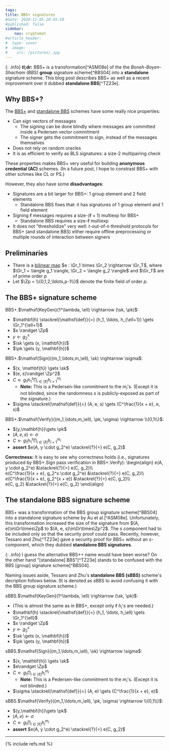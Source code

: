 ```yaml
---
tags:
title: BBS+ signatures
#date: 2020-11-05 20:45:59
#published: false
sidebar:
    nav: cryptomat
#article_header:
#  type: cover
#  image:
#    src: /pictures/.jpg
---
```


{: .info}
**tl;dr:** BBS+ is a transformation[^ASM08e] of the the _Boneh-Boyen-Shacham (BBS)_ **group** signature scheme[^BBS04] into a **standalone** signature scheme.
This blog post describes BBS+ as well as a recent improvement over it dubbed **standalone BBS**[^TZ23e].

## Why BBS+?

The [BBS+](#the-bbs-signature-scheme) and [standalone BBS]() schemes have some really nice properties:

 - Can sign vectors of messages
   + The signing can be done blindly where messages are committed inside a Pedersen vector commitment
   + The signer gets the commitment to sign, instead of the messages themselves
 - Does not rely on random oracles
 - It is as efficient to verify as BLS signatures: a size-2 multipairing check

These properties makes BBS+ very useful for building **anonymous credential (AC)** schemes.
(In a future post, I hope to constrast BBS+ with other schmes like CL or PS.)

However, they also have some **disadvantages**:
 - Signatures are a bit larger for BBS+: 1 group element and 2 field elements
    + Standalone BBS fixes that: it has signatures of 1 group element and 1 field element
 - Signing $\ell$ messages requires a size-$(\ell+1)$ multiexp for BBS+
    - Standalone BBS requires a size-$\ell$ multiexp
 - It does not "thresholdize" very well: $t$-out-of-$n$ threshold protocols for BBS+ (and standalone BBS) either require offline preprocessing or multiple rounds of interaction between signers

## Preliminaries
 
 - There is a [bilinear map](/2022/12/31/pairings-or-bilinear-maps.html) $e : \Gr_1 \times \Gr_2 \rightarrow \Gr_T$, where $\Gr_1 = \langle g_1 \rangle, \Gr_2 = \langle g_2 \rangle$ and $\Gr_T$ are of prime order $p$
 - Let $\Zp = \\{0,1,2,\ldots,p-1\\}$ denote the finite field of order $p$. 

## The BBS+ signature scheme


$\mathsf{BBS+}$.$\mathsf{KeyGen}(1^\lambda, \ell) \rightarrow (\sk, \pk)$:
 - $\mathbf{h} \stackrel{\mathsf{def}}{=} (h_1, \ldots, h_{\ell+1}) \gets \Gr_1^{\ell+1}$
 - $x \randget \Zp$
 - $y \gets g_2^x$
 - $\sk \gets (x, \mathbf{h})$
 - $\pk \gets (y, \mathbf{h})$

$\mathsf{BBS+}$.$\mathsf{Sign}((m_1,\ldots,m_\ell), \sk) \rightarrow \sigma$:
 - $(x, \mathbf{h}) \gets \sk$
 - $(e, s)\randget \Zp^2$
 - $C \gets g_1 h_1^s \prod_{i\in[\ell]} h_{i+1}^{m_i}$
    + **Note:** This is a Pedersen-like commitment to the $m_i$'s. (Except it is not blinded, since the randomness $s$ is publicly-exposed as part of the signature.) 
 - $\sigma \stackrel{\mathsf{def}}{=} (A, e, s) \gets (C^\frac{1}{x + e}, e, s)$

$\mathsf{BBS+}$.$\mathsf{Verify}((m_1,\ldots,m_\ell), \pk, \sigma) \rightarrow \\{0,1\\}$:
 - $(y,\mathbf{h})\gets \pk$ 
 - $(A, e, s)\gets \sigma$
 - $C \gets g_1 h_1^s \prod_{i\in[\ell]} h_{i+1}^{m_i}$
 - **assert** $e(A, y \cdot g_2^e) \stackrel{?}{=} e(C, g_2)$


**Correctness:**
It is easy to see why correctness holds (i.e., signatures produced by $\mathsf{BBS+}.\mathsf{Sign}$ pass verification in $\mathsf{BBS+}.\mathsf{Verify}$):
\begin{align}
e(A, y \cdot g_2^e) &\stackrel{?}{=} e(C, g_2)\\\\\
e(C^\frac{1}{x + e}, g_2^x \cdot g_2^e) &\stackrel{?}{=} e(C, g_2)\\\\\
e(C^\frac{1}{x + e}, g_2^{x + e}) &\stackrel{?}{=} e(C, g_2)\\\\\
e(C, g_2) &\stackrel{?}{=} e(C, g_2)
\end{align}

## The standalone BBS signature scheme

BBS+ was a transformation of the BBS group signature scheme[^BBS04] into a standalone signature scheme by Au et al.[^ASM08e].
Unfortunately, this transformation increased the size of the signature from $(A, e)\in\Gr\times\Zp$ to $(A, e, s)\in\Gr\times\Zp^2$.
The $s$ component had to be included only so that the security proof could pass.
Recently, however, Tessaro and Zhu[^TZ23e] gave a security proof for BBS+ without an $s$-component, which they dubbed **standalone BBS signatures**.

{: .info}
I guess the alternative BBS++ name would have been worse?
On the other hand "[standalone] BBS"[^TZ23e] stands to be confused with the BBS [group] signature scheme[^BBS04].

Naming issues aside, Tessaro and Zhu's **standalone BBS (sBBS)** scheme's decription follows below.
(It is denoted as $\mathsf{sBBS}$ to avoid confusing it with the $\mathsf{BBS}$ group signature scheme.)

$\mathsf{sBBS}$.$\mathsf{KeyGen}(1^\lambda, \ell) \rightarrow (\sk, \pk)$:
 - (This is almost the same as in BBS+, except only $\ell$ $h_i$'s are needed.)
 - $\mathbf{h} \stackrel{\mathsf{def}}{=} (h_1, \ldots, h_\ell) \gets \Gr_1^{\ell}$
 - $x \randget \Zp$
 - $y \gets g_2^x$
 - $\sk \gets (x, \mathbf{h})$
 - $\pk \gets (y, \mathbf{h})$

$\mathsf{sBBS}$.$\mathsf{Sign}((m_1,\ldots,m_\ell), \sk) \rightarrow \sigma$:
 - $(x, \mathbf{h}) \gets \sk$
 - $e\randget \Zp$
 - $C \gets g_1 \prod_{i\in[\ell]} h_i^{m_i}$
    + **Note:** This is a Pedersen-like commitment to the $m_i$'s. (Except it is not blinded.)
 - $\sigma \stackrel{\mathsf{def}}{=} (A, e) \gets (C^\frac{1}{x + e}, e)$

$\mathsf{sBBS}$.$\mathsf{Verify}((m_1,\ldots,m_\ell), \pk, \sigma) \rightarrow \\{0,1\\}$:
 - $(y,\mathbf{h})\gets \pk$ 
 - $(A, e)\gets \sigma$
 - $C \gets g_1 \prod_{i\in[\ell]} h_i^{m_i}$
 - **assert** $e(A, y \cdot g_2^e) \stackrel{?}{=} e(C, g_2)$

<!--more-->

<!-- Here you can define LaTeX macros -->
<div style="display: none;">$
$</div>

---

{% include refs.md %}
